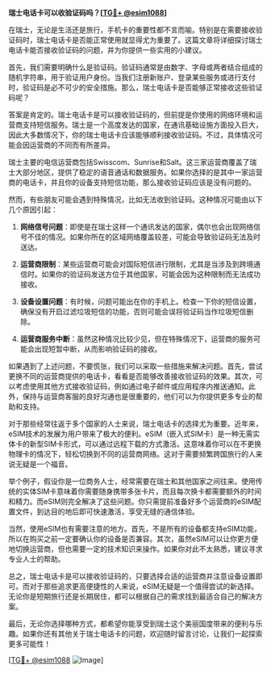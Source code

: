 **瑞士电话卡可以收验证码吗？[[TG💪+ @esim1088](https://t.me/s/esim1088)]**

在瑞士，无论是生活还是旅行，手机卡的重要性都不言而喻。特别是在需要接收验证码时，瑞士电话卡是否能正常使用就显得尤为重要了。这篇文章将详细探讨瑞士电话卡能否接收验证码的问题，并为你提供一些实用的小建议。

首先，我们需要明确什么是验证码。验证码通常是由数字、字母或两者结合组成的随机字符串，用于验证用户身份。当我们注册新账户、登录某些服务或进行支付时，验证码是必不可少的安全措施。那么，瑞士电话卡是否能够正常接收这些验证码呢？

答案是肯定的。瑞士电话卡是可以接收验证码的，但前提是你使用的网络环境和运营商支持短信服务。瑞士是一个高度发达的国家，在通讯基础设施方面投入巨大，因此大多数情况下，你的瑞士电话卡应该能够顺利接收验证码。不过，具体情况可能会因运营商的不同而有所差异。

瑞士主要的电信运营商包括Swisscom、Sunrise和Salt。这三家运营商覆盖了瑞士大部分地区，提供了稳定的语音通话和数据服务。如果你选择的是其中一家运营商的电话卡，并且你的设备支持短信功能，那么接收验证码应该是没有问题的。

然而，有些朋友可能会遇到特殊情况，比如无法收到验证码。这种情况可能由以下几个原因引起：

1. **网络信号问题**：即使是在瑞士这样一个通讯发达的国家，偶尔也会出现网络信号不佳的情况。如果你所在的区域网络覆盖较差，可能会导致验证码无法及时送达。
   
2. **运营商限制**：某些运营商可能会对国际短信进行限制，尤其是当涉及到跨境通信时。如果你的验证码发送方位于其他国家，可能会因为这种限制而无法成功接收。

3. **设备设置问题**：有时候，问题可能出在你的手机上。检查一下你的短信设置，确保没有开启过滤垃圾短信的功能，否则可能会误将验证码当作垃圾短信删除。

4. **运营商服务中断**：虽然这种情况比较少见，但在特殊情况下，运营商的服务可能会出现短暂中断，从而影响验证码的接收。

如果遇到了上述问题，不要慌张，我们可以采取一些措施来解决问题。首先，尝试更换不同的运营商提供的电话卡，看看是否能够改善接收验证码的效果。其次，可以考虑使用其他方式接收验证码，例如通过电子邮件或应用程序内推送通知。此外，保持与运营商客服的良好沟通也是很重要的，他们可以为你提供更多专业的帮助和支持。

对于那些经常往返于多个国家的人士来说，瑞士电话卡的选择尤为重要。近年来，eSIM技术的发展为用户带来了极大的便利。eSIM（嵌入式SIM卡）是一种无需实体卡的新型SIM卡形式，可以通过远程下载的方式激活。这意味着你可以在不更换物理卡的情况下，轻松切换到不同的运营商网络。这对于需要频繁跨国旅行的人来说无疑是一个福音。

举个例子，假设你是一位商务人士，经常需要在瑞士和其他国家之间往来。使用传统的实体SIM卡意味着你需要随身携带多张卡片，而且每次换卡都需要额外的时间和精力。而eSIM则完全解决了这些问题。你只需提前准备好多个运营商的eSIM配置文件，到达目的地后即可快速激活，享受无缝的通信体验。

当然，使用eSIM也有需要注意的地方。首先，不是所有的设备都支持eSIM功能，所以在购买之前一定要确认你的设备是否兼容。其次，虽然eSIM可以让你更方便地切换运营商，但也需要一定的技术知识来操作。如果你对此不太熟悉，建议寻求专业人士的帮助。

总之，瑞士电话卡是可以接收验证码的，只要选择合适的运营商并注意设备设置即可。而对于那些追求更高便捷性的人来说，eSIM无疑是一个值得尝试的新选择。无论你是短期旅行还是长期居住，都可以根据自己的需求找到最适合自己的解决方案。

最后，无论你选择哪种方式，都希望你能享受到瑞士这个美丽国度带来的便利与乐趣。如果你还有其他关于瑞士电话卡的问题，欢迎随时留言讨论，让我们一起探索更多可能性！

[[TG💪+ @esim1088](https://t.me/s/esim1088) ![Image](https://i.postimg.cc/4NQfJmqS/Snipaste-2025-05-13-00-14-12.png)]